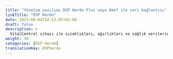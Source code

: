 ```yaml
---
title: "Yönetim yazılımı DSP Herde Plus veya Beef ile veri bağlantısı"
linkTitle: "DSP Herde"
date: 2023-08-04T10:52:07+02:00
draft: false
description: >
  VitalControl cihazı ile sıcaklıkları, ağırlıkları ve sağlık verilerini kolayca kaydedin ve kaydedilen verileri *Herde* yazılımına aktarın.
weight: 30
categories: [DSP Herde]
translationKey: DSPherde
---
```

